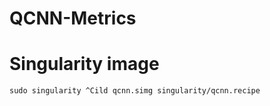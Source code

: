 # QCNN-Metrics

# Singularity image

```
sudo singularity ^Cild qcnn.simg singularity/qcnn.recipe
```